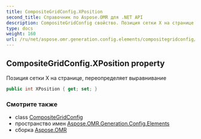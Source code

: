 ```yaml
---
title: CompositeGridConfig.XPosition
second_title: Справочник по Aspose.OMR для .NET API
description: CompositeGridConfig свойство. Позиция сетки X на странице переопределяет выравнивание
type: docs
weight: 160
url: /ru/net/aspose.omr.generation.config.elements/compositegridconfig/xposition/
---
```

## CompositeGridConfig.XPosition property

Позиция сетки X на странице, переопределяет выравнивание

```csharp
public int XPosition { get; set; }
```

### Смотрите также

* class [CompositeGridConfig](../)
* пространство имен [Aspose.OMR.Generation.Config.Elements](../../compositegridconfig/)
* сборка [Aspose.OMR](../../../)


